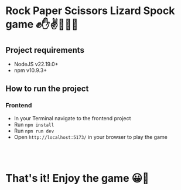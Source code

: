 # Rock Paper Scissors Lizard Spock game ✊✋✌🦎🙋‍♂️

## Project requirements

- NodeJS v22.19.0+
- npm v10.9.3+

## How to run the project

### Frontend

- In your Terminal navigate to the frontend project
- Run `npm install`
- Run `npm run dev`
- Open `http://localhost:5173/` in your browser to play the game

<br />
<br />

# That's it! Enjoy the game 😀🎉
